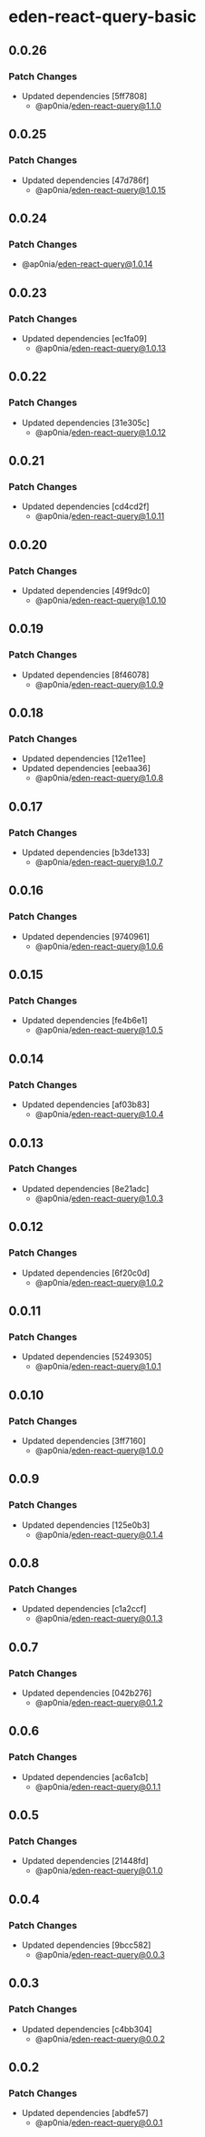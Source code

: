 # eden-react-query-basic

## 0.0.26

### Patch Changes

- Updated dependencies [5ff7808]
  - @ap0nia/eden-react-query@1.1.0

## 0.0.25

### Patch Changes

- Updated dependencies [47d786f]
  - @ap0nia/eden-react-query@1.0.15

## 0.0.24

### Patch Changes

- @ap0nia/eden-react-query@1.0.14

## 0.0.23

### Patch Changes

- Updated dependencies [ec1fa09]
  - @ap0nia/eden-react-query@1.0.13

## 0.0.22

### Patch Changes

- Updated dependencies [31e305c]
  - @ap0nia/eden-react-query@1.0.12

## 0.0.21

### Patch Changes

- Updated dependencies [cd4cd2f]
  - @ap0nia/eden-react-query@1.0.11

## 0.0.20

### Patch Changes

- Updated dependencies [49f9dc0]
  - @ap0nia/eden-react-query@1.0.10

## 0.0.19

### Patch Changes

- Updated dependencies [8f46078]
  - @ap0nia/eden-react-query@1.0.9

## 0.0.18

### Patch Changes

- Updated dependencies [12e11ee]
- Updated dependencies [eebaa36]
  - @ap0nia/eden-react-query@1.0.8

## 0.0.17

### Patch Changes

- Updated dependencies [b3de133]
  - @ap0nia/eden-react-query@1.0.7

## 0.0.16

### Patch Changes

- Updated dependencies [9740961]
  - @ap0nia/eden-react-query@1.0.6

## 0.0.15

### Patch Changes

- Updated dependencies [fe4b6e1]
  - @ap0nia/eden-react-query@1.0.5

## 0.0.14

### Patch Changes

- Updated dependencies [af03b83]
  - @ap0nia/eden-react-query@1.0.4

## 0.0.13

### Patch Changes

- Updated dependencies [8e21adc]
  - @ap0nia/eden-react-query@1.0.3

## 0.0.12

### Patch Changes

- Updated dependencies [6f20c0d]
  - @ap0nia/eden-react-query@1.0.2

## 0.0.11

### Patch Changes

- Updated dependencies [5249305]
  - @ap0nia/eden-react-query@1.0.1

## 0.0.10

### Patch Changes

- Updated dependencies [3ff7160]
  - @ap0nia/eden-react-query@1.0.0

## 0.0.9

### Patch Changes

- Updated dependencies [125e0b3]
  - @ap0nia/eden-react-query@0.1.4

## 0.0.8

### Patch Changes

- Updated dependencies [c1a2ccf]
  - @ap0nia/eden-react-query@0.1.3

## 0.0.7

### Patch Changes

- Updated dependencies [042b276]
  - @ap0nia/eden-react-query@0.1.2

## 0.0.6

### Patch Changes

- Updated dependencies [ac6a1cb]
  - @ap0nia/eden-react-query@0.1.1

## 0.0.5

### Patch Changes

- Updated dependencies [21448fd]
  - @ap0nia/eden-react-query@0.1.0

## 0.0.4

### Patch Changes

- Updated dependencies [9bcc582]
  - @ap0nia/eden-react-query@0.0.3

## 0.0.3

### Patch Changes

- Updated dependencies [c4bb304]
  - @ap0nia/eden-react-query@0.0.2

## 0.0.2

### Patch Changes

- Updated dependencies [abdfe57]
  - @ap0nia/eden-react-query@0.0.1
